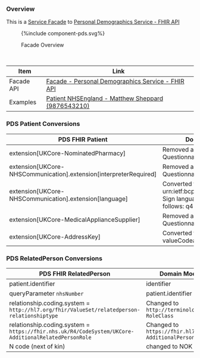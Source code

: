 
### Overview

This is a [Service Facade](ActorDefinition-ServiceFacade.html) to [Personal Demographics Service - FHIR API](https://digital.nhs.uk/developer/api-catalogue/personal-demographics-service-fhir)

<figure>
{%include component-pds.svg%}
<p id="fX.X.X.X-X" class="figureTitle">Facade Overview</p>
</figure>
<br clear="all">

| Item        | Link                                                                                  | 
|-------------|---------------------------------------------------------------------------------------|
| Facade API  | [Facade - Personal Demographics Service - FHIR API](CapabilityStatement-PDSFacade.html) |  
| Examples    | [Patient NHSEngland - Matthew Sheppard (9876543210)](Patient-9876543210.html)         | 

### PDS Patient Conversions

| PDS FHIR Patient                                                  | Domain Model FHIR Patient                                                                                                                                       |
|-------------------------------------------------------------------|-----------------------------------------------------------------------------------------------------------------------------------------------------------------|
| extension[UKCore-NominatedPharmacy]                               | Removed and converted to a QuestionnaireResponse[PatientPreferences]                                                                                            |
| extension[UKCore-NHSCommunication].extension[interpreterRequired] | Removed and converted to a QuestionnaireResponse[PatientPreferences]                                                                                            
| extension[UKCore-NHSCommunication].extension[language] | Converted to Patient.communication and urn:ietf:bcp:47 codesystem <br/> Sign language codes are converted as follows: q4 -> `bfi`, q3 -> `asf` and q2 to `ase`. |
| extension[UKCore-MedicalApplianceSupplier] | Removed and converted to a QuestionnaireResponse[PatientPreferences]                                                                                            |
| extension[UKCore-AddressKey] | Converted from valueCoding to valueCodeableConcept                                                                                                              |

### PDS RelatedPerson Conversions

| PDS FHIR RelatedPerson                                                                  | Domain Model FHIR RelatedPerson |
|-----------------------------------------------------------------------------------------|---------------------------------|
| patient.identifier                                                                      | identifier                      |
| queryParameter `nhsNumber`                                                              | patient.identifier              |
| relationship.coding.system = `http://hl7.org/fhir/ValueSet/relatedperson-relationshiptype` | Changed to `http://terminology.hl7.org/CodeSystem/v3-RoleClass`                  | 
| relationship.coding.system = `https://fhir.nhs.uk/R4/CodeSystem/UKCore-AdditionalRelatedPersonRole` | Changed to `https://fhir.hl7.org.uk/CodeSystem/UKCore-AdditionalPersonRelationshipRole`               |
| N code (next of kin)                                                                    | changed to NOK | 
